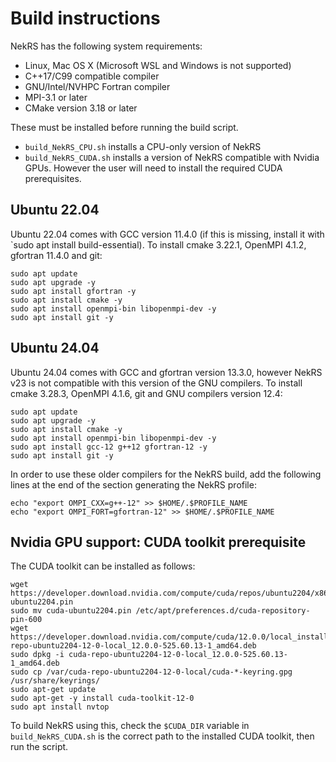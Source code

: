 # Build instructions

NekRS has the following system requirements:

- Linux, Mac OS X (Microsoft WSL and Windows is not supported)
- C++17/C99 compatible compiler
- GNU/Intel/NVHPC Fortran compiler
- MPI-3.1 or later
- CMake version 3.18 or later

These must be installed before running the build script.
- `build_NekRS_CPU.sh` installs a CPU-only version of NekRS
- `build_NekRS_CUDA.sh` installs a version of NekRS compatible with Nvidia GPUs. However the user will need to install the required CUDA prerequisites.

## Ubuntu 22.04

Ubuntu 22.04 comes with GCC version 11.4.0 (if this is missing, install it with `sudo apt install build-essential). To install cmake 3.22.1, OpenMPI 4.1.2, gfortran 11.4.0 and git:

```
sudo apt update
sudo apt upgrade -y
sudo apt install gfortran -y
sudo apt install cmake -y
sudo apt install openmpi-bin libopenmpi-dev -y
sudo apt install git -y
```

## Ubuntu 24.04

Ubuntu 24.04 comes with GCC and gfortran version 13.3.0, however NekRS v23 is not compatible with this version of the GNU compilers. To install cmake 3.28.3, OpenMPI 4.1.6, git and GNU compilers version 12.4:

```
sudo apt update
sudo apt upgrade -y
sudo apt install cmake -y
sudo apt install openmpi-bin libopenmpi-dev -y
sudo apt install gcc-12 g++12 gfortran-12 -y
sudo apt install git -y
```

In order to use these older compilers for the NekRS build, add the following lines at the end of the section generating the NekRS profile:

```
echo "export OMPI_CXX=g++-12" >> $HOME/.$PROFILE_NAME
echo "export OMPI_FORT=gfortran-12" >> $HOME/.$PROFILE_NAME
```

## Nvidia GPU support: CUDA toolkit prerequisite

The CUDA toolkit can be installed as follows:

```
wget https://developer.download.nvidia.com/compute/cuda/repos/ubuntu2204/x86_64/cuda-ubuntu2204.pin
sudo mv cuda-ubuntu2204.pin /etc/apt/preferences.d/cuda-repository-pin-600
wget https://developer.download.nvidia.com/compute/cuda/12.0.0/local_installers/cuda-repo-ubuntu2204-12-0-local_12.0.0-525.60.13-1_amd64.deb
sudo dpkg -i cuda-repo-ubuntu2204-12-0-local_12.0.0-525.60.13-1_amd64.deb
sudo cp /var/cuda-repo-ubuntu2204-12-0-local/cuda-*-keyring.gpg /usr/share/keyrings/
sudo apt-get update
sudo apt-get -y install cuda-toolkit-12-0
sudo apt install nvtop
```

To build NekRS using this, check the `$CUDA_DIR` variable in `build_NekRS_CUDA.sh` is the correct path to the installed CUDA toolkit, then run the script.